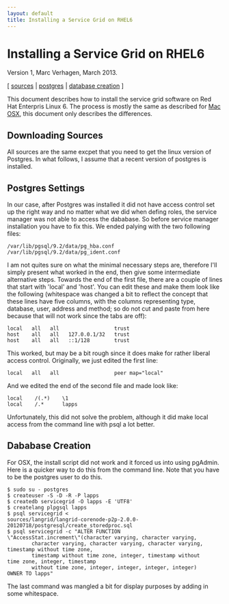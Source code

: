 ```yaml
---
layout: default
title: Installing a Service Grid on RHEL6
---
```


# Installing a Service Grid on RHEL6

Version 1, Marc Verhagen, March 2013.

[ [sources](#sources) | [postgres](#postgres) | [database creation](#database) ]

This document describes how to install the service grid software on Red Hat Enterpris Linux 6. The process is mostly the same as described for [Mac OSX](00-readme-osx.html), this document only describes the differences.
<a name='sources'></a>

## Downloading Sources

All sources are the same excpet that you need to get the linux version of Postgres. In what follows, I assume that a recent version of postgres is installed.
<a name='sources'></a>

## Postgres Settings

In our case, after Postgres was installed it did not have access control set up the right way and no matter what we did when defing roles, the service manager was not able to access the dababase. So before service manager installation you have to fix this. We ended palying with the two following files:

```
/var/lib/pgsql/9.2/data/pg_hba.conf
/var/lib/pgsql/9.2/data/pg_ident.conf
```

I am not quites sure on what the minimal necessary steps are, therefore I'll simply present what worked in the end, then give some intermediate alternative steps. Towards the end of the first file, there are a couple of lines that start with 'local' and 'host'. You can edit these and make them look like the following (whitespace was changed a bit to reflect the concept that these lines have five columns, with the columns representing type, database, user, address and method; so do not cut and paste from here because that will not work since the tabs are off):

```
local   all   all                  trust
host    all   all   127.0.0.1/32   trust
host    all   all   ::1/128        trust
```

This worked, but may be a bit rough since it does make for rather liberal access control. Originally, we just edited the first line:

```
local   all   all                  peer map="local"
```

And we edited the end of the second file and made look like:

```
local    /(.*)    \1
local    /.*      lapps
```

Unfortunately, this did not solve the problem, although it did make local access from the command line with psql a lot better.
<a name='database'></a>

## Dababase Creation

For OSX, the install script did not work and it forced us into using pgAdmin. Here is a quicker way to do this from the command line. Note that you have to be the postgres user to do this.

```
$ sudo su - postgres
$ createuser -S -D -R -P lapps
$ createdb servicegrid -O lapps -E 'UTF8'
$ createlang plpgsql lapps
$ psql servicegrid <
sources/langrid/langrid-corenode-p2p-2.0.0-20120718/postgresql/create_storedproc.sql
$ psql servicegrid -c "ALTER FUNCTION
\"AccessStat.increment\"(character varying, character varying,
        character varying, character varying, character varying,
timestamp without time zone,
        timestamp without time zone, integer, timestamp without
time zone, integer, timestamp
        without time zone, integer, integer, integer, integer)
OWNER TO lapps"
```

The last command was mangled a bit for display purposes by adding in some whitespace.
